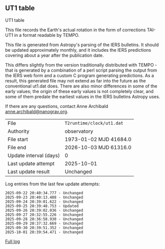 
## UT1 table

UT1 table

This file records the Earth's actual rotation in the form of
corrections TAI-UT1 in a format readable by TEMPO.

This file is generated from Astropy's parsing of the IERS
bulletins. It should be updated approximately monthly, and it
includes the IERS predictions covering about a year after the
publication date.

This differs slightly from the version traditionally distributed
with TEMPO - that is generated by a combination of a perl script
parsing the output from the IERS web form and a custom C program
generating predictions. As a result, this generated file may not
extend as far into the future as the conventional ut1.dat does.
There are also minor differences in some of the early values; the
origin of these early values is not completely clear, and some of
them predate the earliest values in the IERS bulletins Astropy uses.

If there are any questions, contact Anne Archibald
<anne.archibald@nanograv.org>.

|     |     |
|:--- |:--- |
| File | `T2runtime/clock/ut1.dat` |
| Authority | observatory |
| File start | 1973-01-02 MJD 41684.0 |
| File end | 2026-10-03 MJD 61316.0 |
| Update interval (days) | 0 |
| Last update attempt | 2025-10-01 |
| Last update result | Unchanged |

Log entries from the last few update attempts:
```
2025-09-22 20:40:34.777 - Unchanged
2025-09-23 20:40:13.488 - Unchanged
2025-09-24 20:39:01.622 - Unchanged
2025-09-25 20:39:48.753 - Updated
2025-09-26 20:39:02.036 - Unchanged
2025-09-27 20:32:55.226 - Unchanged
2025-09-28 20:36:58.930 - Unchanged
2025-09-29 20:37:32.669 - Unchanged
2025-09-30 20:39:51.352 - Unchanged
2025-10-01 20:39:54.471 - Unchanged
```
[Full log](https://raw.githubusercontent.com/ipta/pulsar-clock-corrections/main/log/T2runtime/clock/ut1.dat.log)

